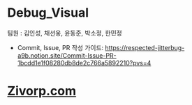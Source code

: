 # Debug_Visual

팀원 : 김인성, 채선웅, 윤동준, 박소정, 한민정

- Commit, Issue, PR 작성 가이드: 
https://respected-jitterbug-a9b.notion.site/Commit-Issue-PR-1bcdd1e1f08280db8de2c766a5892210?pvs=4


# <a href="http://zivorp.com">Zivorp.com</a>
